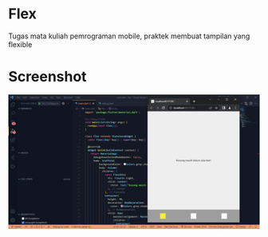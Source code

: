 # Flex
Tugas mata kuliah pemrograman mobile, praktek membuat tampilan yang flexible

# Screenshot
![tampilan di browser 1](/img-readme/flex1.png)
